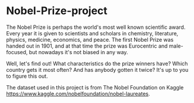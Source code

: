 # Nobel-Prize-project
The Nobel Prize is perhaps the world's most well known scientific award. Every year it is given to scientists and scholars in chemistry, 
literature, physics, medicine, economics, and peace. The first Nobel Prize was handed out in 1901, and at that time the prize was Eurocentric and male-focused, 
but nowadays it's not biased in any way.

Well, let's find out! What characteristics do the prize winners have? Which country gets it most often? 
And has anybody gotten it twice? It's up to you to figure this out.

The dataset used in this project is from The Nobel Foundation on Kaggle
https://www.kaggle.com/nobelfoundation/nobel-laureates.
